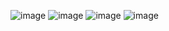 ![image](https://user-images.githubusercontent.com/86889712/125702092-ffe0080d-e361-4c8a-897a-024f90c8fb1c.png)
![image](https://user-images.githubusercontent.com/86889712/125702101-59d58b35-904a-4929-935f-3dcc104eb111.png)
![image](https://user-images.githubusercontent.com/86889712/125702109-99afbb24-e400-4412-a0b9-6dd73a78e466.png)
![image](https://user-images.githubusercontent.com/86889712/125702129-abbc02f6-b124-4638-b0af-b5a9eddbf67c.png)

